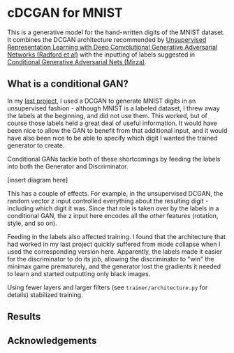 # cDCGAN for MNIST

This is a generative model for the hand-written digits of the MNIST dataset. It combines the DCGAN architecture recommended by [Unsupervised Representation Learning with Deep Convolutional Generative Adversarial Networks (Radford et al)](https://arxiv.org/pdf/1511.06434.pdf) with the inputting of labels suggested in [Conditional Generative Adversarial Nets (Mirza)](https://arxiv.org/pdf/1411.1784.pdf).

## What is a conditional GAN?

In my [last project](https://github.com/sarahwolf32/DCGAN-for-MNIST), I used a DCGAN to generate MNIST digits in an unsupervised fashion - although MNIST is a labeled dataset, I threw away the labels at the beginning, and did not use them. This worked, but of course those labels held a great deal of useful information. It would have been nice to allow the GAN to benefit from that additional input, and it would have also been nice to be able to specify which digit I wanted the trained generator to create. 

Conditional GANs tackle both of these shortcomings by feeding the labels into both the Generator and Discriminator. 

[insert diagram here]

This has a couple of effects. For example, in the unsupervised DCGAN, the random vector z input controlled everything about the resulting digit - including which digit it was. Since that role is taken over by the labels in a conditional GAN, the z input here encodes all the <i>other</i> features (rotation, style, and so on). 

Feeding in the labels also affected training. I found that the architecture that had worked in my last project quickly suffered from mode collapse when I used the corresponding version here. Apparently, the labels made it easier for the discriminator to do its job, allowing the discriminator to "win" the minimax game prematurely, and the generator lost the gradients it needed to learn and started outputting only black images. 

Using fewer layers and larger filters (see ```trainer/architecture.py``` for details) stabilized training.

## Results

## Acknowledgements




